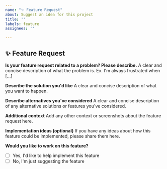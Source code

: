 ```yaml
---
name: "✨ Feature Request"
about: Suggest an idea for this project
title: ''
labels: feature
assignees: ''

---
```


## ✨ Feature Request

**Is your feature request related to a problem? Please describe.**
A clear and concise description of what the problem is. Ex. I'm always frustrated when [...]

**Describe the solution you'd like**
A clear and concise description of what you want to happen.

**Describe alternatives you've considered**
A clear and concise description of any alternative solutions or features you've considered.

**Additional context**
Add any other context or screenshots about the feature request here.

**Implementation ideas (optional)**
If you have any ideas about how this feature could be implemented, please share them here.

**Would you like to work on this feature?**

- [ ] Yes, I'd like to help implement this feature
- [ ] No, I'm just suggesting the feature
